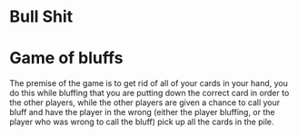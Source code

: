 # Bull Shit
# Game of bluffs

The premise of the game is to get rid of all of your cards in your hand, you do this while bluffing that you are putting down the correct card in order to the other players, while the other players are given a chance to call your bluff and have the player in the wrong (either the player bluffing, or the player who was wrong to call the bluff) pick up all the cards in the pile.

